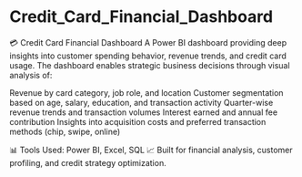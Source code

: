 # Credit_Card_Financial_Dashboard
💳 Credit Card Financial Dashboard
A Power BI dashboard providing deep insights into customer spending behavior, revenue trends, and credit card usage. The dashboard enables strategic business decisions through visual analysis of:

Revenue by card category, job role, and location
Customer segmentation based on age, salary, education, and transaction activity
Quarter-wise revenue trends and transaction volumes
Interest earned and annual fee contribution
Insights into acquisition costs and preferred transaction methods (chip, swipe, online)

📊 Tools Used: Power BI, Excel, SQL
📈 Built for financial analysis, customer profiling, and credit strategy optimization.

